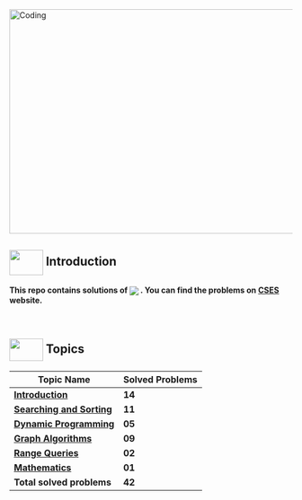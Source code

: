 <img alt="Coding" width="800px" height="400px" src="https://cdn.dribbble.com/users/1959912/screenshots/6464044/content_creator_dribbble.gif">

## <img src = "https://cdn.dribbble.com/users/1138721/screenshots/10809828/media/478d32b2e65c8c3194b7f2154e179231.gif" align = "center" width = "60px" height = "45px"> Introduction

**This repo contains solutions of <a href = "https://cses.fi/problemset/"><img align = "center" src = "https://img.shields.io/badge/CSES Problemset-%23E60023.svg?"></a> . You can find the problems on [CSES](https://cses.fi/problemset/) website.**

<br>

## <img src = "https://cdn.dribbble.com/users/2493316/screenshots/14030448/media/8b87a18633c28586e4a315bcdaab031b.gif" align = "center" width = "60px" height = "40px"> Topics

|Topic Name|Solved Problems|
|----------|---------------|
|[**Introduction**](https://github.com/khalid586/CSES-Problemset-Solutions/tree/main/1.Intoductory)| **14**|
|[**Searching and Sorting**](https://github.com/khalid586/CSES-Problemset-Solutions/tree/main/2.Sorting%20and%20Searching)|**11**|
|[**Dynamic Programming**](https://github.com/khalid586/CSES-Problemset-Solutions/tree/main/3.Dynamic%20Programming)|**05**|
|[**Graph Algorithms**](https://github.com/khalid586/CSES-Problemset-Solutions/tree/main/4.Graph%20Algorithms)|**09**|
|[**Range Queries**](https://github.com/khalid586/CSES-Problemset-Solutions/tree/main/5.Range%20Queries)|**02**|
|[**Mathematics**](https://github.com/khalid586/CSES-Problemset-Solutions/tree/main/7.Mathematics)|**01**|
|**Total solved problems**|**42**|